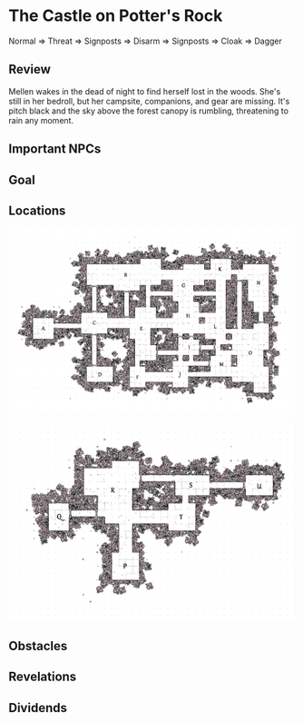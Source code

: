 # The Castle on Potter's Rock

Normal => Threat => Signposts => Disarm => Signposts => Cloak => Dagger

## Review
Mellen wakes in the dead of night to find herself lost in the woods. She's still in her bedroll, but her campsite, companions, and gear are missing. It's pitch black and the sky above the forest canopy is rumbling, threatening to rain any moment.

## Important NPCs


## Goal


## Locations
![Gridded map of the castle at Potter's Rock, each room marked with a letter.](castleAtPottersRock.png)

![Gridded map of basement of the castle at Potter's Rock, each room marked with a letter.](castleAtPottersRock_below.png)

## Obstacles


## Revelations


## Dividends
